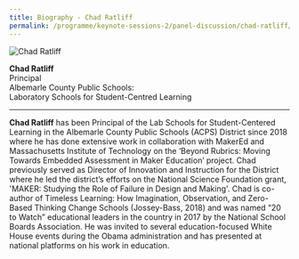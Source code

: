 ```yaml
---
title: Biography - Chad Ratliff 
permalink: /programme/keynote-sessions-2/panel-discussion/chad-ratliff/
---
```


<div style="width:150px"><img src="/images/Photo_Chad Ratliff.jpg" alt="Chad Ratliff" /></div>

**Chad Ratliff**<br>
Principal<br>
Albemarle County Public Schools:<br> 
Laboratory Schools for Student-Centred Learning


---

**Chad Ratliff** has been Principal of the Lab Schools for Student-Centered Learning in the Albemarle County Public Schools (ACPS) District since 2018 where he has done extensive work in collaboration with MakerEd and Massachusetts Institute of Technology on the ‘Beyond Rubrics: Moving Towards Embedded Assessment in Maker Education’ project. Chad previously served as Director of Innovation and Instruction for the District where he led the district’s efforts on the National Science Foundation grant, 'MAKER: Studying the Role of Failure in Design and Making'. Chad is co-author of Timeless Learning: How Imagination, Observation, and Zero-Based Thinking Change Schools (Jossey-Bass, 2018) and was named “20 to Watch” educational leaders in the country in 2017 by the National School Boards Association. He was invited to several education-focused White House events during the Obama administration and has presented at national platforms on his work in education.

